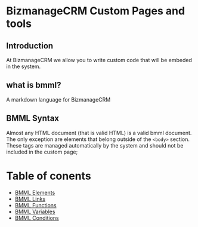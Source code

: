 # BizmanageCRM Custom Pages and tools

## Introduction

At BizmanageCRM we allow you to write custom code that will be embeded in the system. 

## what is bmml?
A markdown language for BizmanageCRM



## BMML Syntax

Almost any HTML document (that is valid HTML) is a valid bmml document. The only exception are elements that belong outside of the `<body>` section. These tags are managed automatically by the system and should not be included in the custom page;


# Table of conents

- [BMML Elements](https://github.com/bizmanagrcrm/bmml/blob/main/elements/README.md)
- [BMML Links](https://github.com/bizmanagrcrm/bmml/blob/main/urls/README.md)
- [BMML Functions](https://github.com/bizmanagrcrm/bmml/blob/main/functions/README.md)
- [BMML Variables](https://github.com/bizmanagrcrm/bmml/blob/main/variables/README.md)
- [BMML Conditions](https://github.com/bizmanagrcrm/bmml/blob/main/conditions/README.md)
